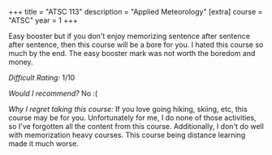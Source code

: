 +++
title = "ATSC 113"
description = "Applied Meteorology"
[extra]
course = "ATSC"
year = 1
+++

Easy booster but if you don't enjoy memorizing sentence after sentence after sentence, then this course will be a bore for you. I hated this course so much by the end. The easy booster mark was not worth the boredom and money.

*Difficult Rating:* 1/10

*Would I recommend?* No :(

*Why I regret taking this course:* If you love going hiking, skiing, etc, this course may be for you. Unfortunately for me, I do none of those activities, so I've forgotten all the content from this course. Additionally, I don't do well with memorization heavy courses. This course being distance learning made it much worse.
